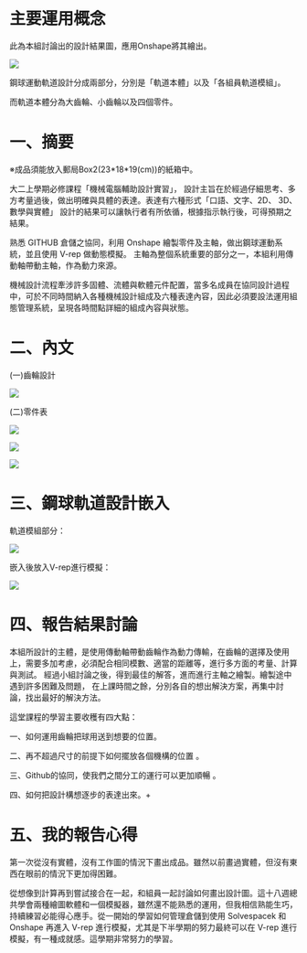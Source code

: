 # 主要運用概念

此為本組討論出的設計結果圖，應用Onshape將其繪出。

![](https://s40523123.gitbooks.io/cd_week3/content/assets/picture6.png)

鋼球運動軌道設計分成兩部分，分別是「軌道本體」以及「各組員軌道模組」。

而軌道本體分為大齒輪、小齒輪以及四個零件。

# 一、摘要

※成品須能放入郵局Box2\(23\*18\*19\(cm\)\)的紙箱中。

大二上學期必修課程「機械電腦輔助設計實習」， 設計主旨在於經過仔細思考、多方考量過後，做出明確與具體的表達。表達有六種形式「口語、文字、2D、 3D、數學與實體」 設計的結果可以讓執行者有所依循，根據指示執行後，可得預期之結果。

熟悉 GITHUB 倉儲之協同，利用 Onshape 繪製零件及主軸，做出鋼球運動系統，並且使用 V-rep 做動態模擬。 主軸為整個系統重要的部分之一，本組利用傳動軸帶動主軸，作為動力來源。

機械設計流程牽涉許多固體、流體與軟體元件配置，當多名成員在協同設計過程中，可於不同時間納入各種機械設計組成及六種表達內容，因此必須要設法運用組態管理系統，呈現各時間點詳細的組成內容與狀態。

# 二、內文

\(一\)齒輪設計

![](https://s40523123.gitbooks.io/cd_week3/content/assets/picture7.png)

\(二\)零件表

![](https://s40523123.gitbooks.io/cd_week3/content/assets/picture10.png)

![](https://s40523123.gitbooks.io/cd_week3/content/assets/picture11.png)

![](https://s40523123.gitbooks.io/cd_week3/content/assets/picture12.png)

# 三、鋼球軌道設計嵌入
軌道模組部分：

![](https://s40523123.gitbooks.io/cd_week3/content/assets/picture13.png)

嵌入後放入V-rep進行模擬：

![](https://s40523123.gitbooks.io/cd_week3/content/assets/picture14.png)

# 四、報告結果討論

本組所設計的主體，是使用傳動軸帶動齒輪作為動力傳輸，在齒輪的選擇及使用上，需要多加考慮，必須配合相同模數、適當的距離等，進行多方面的考量、計算與測試。 經過小組討論之後，得到最佳的解答，進而進行主軸之繪製。繪製途中遇到許多困難及問題， 在上課時間之餘，分別各自的想出解決方案，再集中討論，找出最好的解決方法。

這堂課程的學習主要收穫有四大點：

一、如何運用齒輪把球用送到想要的位置。

二、再不超過尺寸的前提下如何擺放各個機構的位置 。

三、Github的協同，使我們之間分工的運行可以更加順暢 。

四、如何把設計構想逐步的表達出來。+

# 五、我的報告心得 

第一次從沒有實體，沒有工作圖的情況下畫出成品。雖然以前畫過實體，但沒有東西在眼前的情況下更加得困難。

從想像到計算再到嘗試接合在一起，和組員一起討論如何畫出設計圖。這十八週總共學會兩種繪圖軟體和一個模擬器，雖然還不能熟悉的運用，但我相信熟能生巧，持續練習必能得心應手。從一開始的學習如何管理倉儲到使用 Solvespacek 和 Onshape 再進入 V-rep 進行模擬，尤其是下半學期的努力最終可以在 V-rep 進行模擬，有一種成就感。這學期非常努力的學習。

